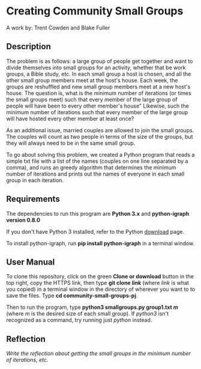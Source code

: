 # Creating Community Small Groups
A work by: Trent Cowden and Blake Fuller

## Description
The problem is as follows: a large group of people get together and want to divide themselves into small groups for an activity, whether that be work groups, a Bible study, etc. In each small group a host is chosen, and all the other small group members meet at the host's house. Each week, the groups are reshuffled and new small group members meet at a new host's house. The question is, what is the minimum number of iterations (or times the small groups meet) such that every member of the large group of people will have been to every other member's house" Likewise, such the minimum number of iterations such that every member of the large group will have hosted every other member at least once?

As an additional issue, married couples are allowed to join the small groups. The couples will count as two people in terms of the size of the groups, but they will always need to be in the same small group.

To go about solving this problem, we created a Python program that reads a simple txt file with a list of the names (couples on one line separated by a comma), and runs an greedy algorithm that determines the minimum number of iterations and prints out the names of everyone in each small group in each iteration.

## Requirements
The dependencies to run this program are **Python 3.x** and **python-igraph version 0.8.0**

If you don't have Python 3 installed, refer to the Python [download](https://www.python.org/downloads/) page.

To install python-igraph, run **pip install python-igraph** in a terminal window.

## User Manual
To clone this repository, click on the green **Clone or download** button in the top right, copy the HTTPS link, then type **git clone *link*** (where *link* is what you copied) in a terminal window in the directory of wherever you want to to save the files. Type **cd community-small-groups-pj**.

Then to run the program, type **python3 smallgroups.py group1.txt *m*** (where *m* is the desired size of each small group). If *python3* isn't recognized as a command, try running just *python* instead.

## Reflection
*Write the reflection about getting the small groups in the minimum number of iterations, etc.*


